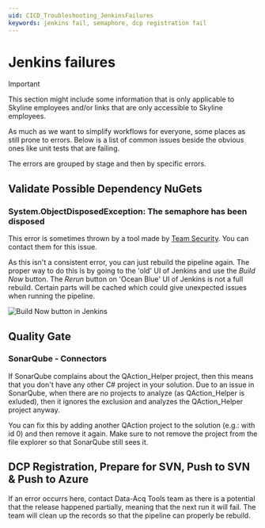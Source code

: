 ```yaml
---
uid: CICD_Troubleshooting_JenkinsFailures
keywords: jenkins fail, semaphore, dcp registration fail
---
```


# Jenkins failures

> [!IMPORTANT]
> This section might include some information that is only applicable to Skyline employees and/or links that are only accessible to Skyline employees.

As much as we want to simplify workflows for everyone, some places as still prone to errors. Below is a list of common issues beside the obvious ones like unit tests that are failing.

The errors are grouped by stage and then by specific errors.

## Validate Possible Dependency NuGets

### System.ObjectDisposedException: The semaphore has been disposed

This error is sometimes thrown by a tool made by [Team Security](mailto:squad.create.security-heimdall@skyline.be). You can contact them for this issue.

As this isn't a consistent error, you can just rebuild the pipeline again. The proper way to do this is by going to the 'old' UI of Jenkins and use the *Build Now* button. The *Rerun* button on 'Ocean Blue' UI of Jenkins is not a full rebuild. Certain parts will be cached which could give unexpected issues when running the pipeline.

![Build Now button in Jenkins](~/develop/images/CICD_Troubleshooting_JenkinsFailures_Rebuild.png)

## Quality Gate

### SonarQube - Connectors

If SonarQube complains about the QAction_Helper project, then this means that you don't have any other C# project in your solution. Due to an issue in SonarQube, when there are no projects to analyze (as QAction_Helper is exluded), then it ignores the exclusion and analyzes the QAction_Helper project anyway.

You can fix this by adding another QAction project to the solution (e.g.: with id 0) and then remove it again. Make sure to not remove the project from the file explorer so that SonarQube still sees it.

## DCP Registration, Prepare for SVN, Push to SVN & Push to Azure

If an error occurrs here, contact Data-Acq Tools team as there is a potential that the release happened partially, meaning that the next run it will fail. The team will clean up the records so that the pipeline can properly be rebuild.
